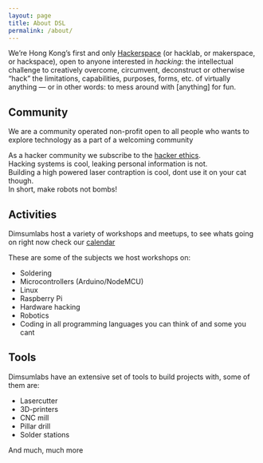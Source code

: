 ```yaml
---
layout: page
title: About DSL
permalink: /about/
---
```


We’re Hong Kong’s first and only [Hackerspace](https://en.wikipedia.org/wiki/Hackerspace) (or hacklab, or makerspace, or hackspace), open to anyone interested in *hacking*: the intellectual challenge to creatively overcome, circumvent, deconstruct or otherwise “hack” the limitations, capabilities, purposes, forms, etc. of virtually anything — or in other words: to mess around with [anything] for fun.

## Community
We are a community operated non-profit open to all people who wants to explore technology as a part of a welcoming community

As a hacker community we subscribe to the [hacker ethics](https://en.wikipedia.org/wiki/Hacker_ethic#The_hacker_ethics).<br />
Hacking systems is cool, leaking personal information is not.<br />
Building a high powered laser contraption is cool, dont use it on your cat though.<br />
In short, make robots not bombs!

## Activities
Dimsumlabs host a variety of workshops and meetups, to see whats going on right now check our [calendar](/calendar/)

These are some of the subjects we host workshops on:

* Soldering
* Microcontrollers (Arduino/NodeMCU)
* Linux
* Raspberry Pi
* Hardware hacking
* Robotics
* Coding in all programming languages you can think of and some you cant

## Tools
Dimsumlabs have an extensive set of tools to build projects with, some of them are:

* Lasercutter
* 3D-printers
* CNC mill
* Pillar drill
* Solder stations

And much, much more
